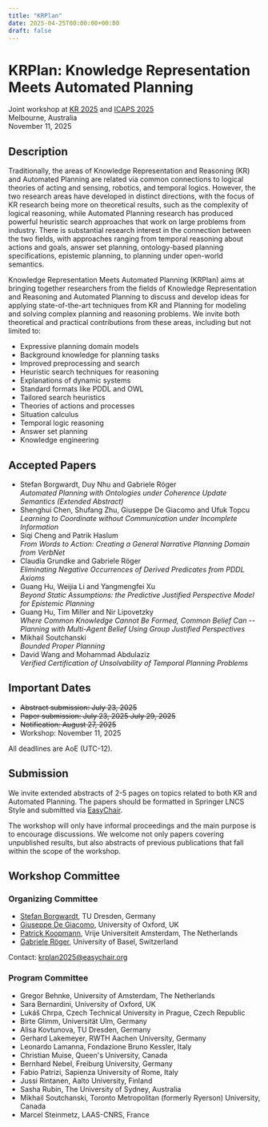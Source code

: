 ```yaml
---
title: "KRPlan"
date: 2025-04-25T00:00:00+00:00
draft: false
---
```


# KRPlan: Knowledge Representation Meets Automated Planning

Joint workshop at [KR 2025](https://kr.org/KR2025) and [ICAPS 2025](https://icaps25.icaps-conference.org/)\
Melbourne, Australia\
November 11, 2025

## Description

Traditionally, the areas of Knowledge Representation and Reasoning
(KR) and Automated Planning are related via common connections to
logical theories of acting and sensing, robotics, and temporal
logics.  However, the two research areas have developed in distinct
directions, with the focus of KR research being more on theoretical
results, such as the complexity of logical reasoning, while Automated
Planning research has produced powerful heuristic search approaches
that work on large problems from industry. There is substantial
research interest in the connection between the two fields, with
approaches ranging from temporal reasoning about actions and goals,
answer set planning, ontology-based planning specifications,
epistemic planning, to planning under open-world semantics.

Knowledge Representation Meets Automated Planning (KRPlan) aims at
bringing together researchers from the fields of Knowledge
Representation and Reasoning and Automated Planning to discuss and
develop ideas for applying state-of-the-art techniques from KR and
Planning for modeling and solving complex planning and reasoning
problems. We invite both theoretical and practical contributions
from these areas, including but not limited to:

 * Expressive planning domain models
 * Background knowledge for planning tasks
 * Improved preprocessing and search
 * Heuristic search techniques for reasoning
 * Explanations of dynamic systems
 * Standard formats like PDDL and OWL
 * Tailored search heuristics
 * Theories of actions and processes
 * Situation calculus
 * Temporal logic reasoning
 * Answer set planning
 * Knowledge engineering

## Accepted Papers

* Stefan Borgwardt, Duy Nhu and Gabriele Röger  
  *Automated Planning with Ontologies under Coherence Update Semantics (Extended Abstract)*
* Shenghui Chen, Shufang Zhu, Giuseppe De Giacomo and Ufuk Topcu  
  *Learning to Coordinate without Communication under Incomplete Information*
* Siqi Cheng and Patrik Haslum  
  *From Words to Action: Creating a General Narrative Planning Domain from VerbNet*
* Claudia Grundke and Gabriele Röger  
  *Eliminating Negative Occurrences of Derived Predicates from PDDL Axioms*
* Guang Hu, Weijia Li and Yangmengfei Xu  
  *Beyond Static Assumptions: the Predictive Justified Perspective Model for Epistemic Planning*
* Guang Hu, Tim Miller and Nir Lipovetzky  
  *Where Common Knowledge Cannot Be Formed, Common Belief Can -- Planning with Multi-Agent Belief Using Group Justified Perspectives*
* Mikhail Soutchanski  
  *Bounded Proper Planning*
* David Wang and Mohammad Abdulaziz  
  *Verified Certification of Unsolvability of Temporal Planning Problems*

## Important Dates

* ~~Abstract submission: July 23, 2025~~
* ~~Paper submission: ~~July 23, 2025~~ July 29, 2025~~
* ~~Notification: August 27, 2025~~
* Workshop: November 11, 2025

All deadlines are AoE (UTC-12).

## Submission

We invite extended abstracts of 2-5 pages on topics related to both
KR and Automated Planning. The papers should be formatted in Springer
LNCS Style and submitted via [EasyChair](https://easychair.org/conferences?conf=krplan2025).

The workshop will only have informal proceedings and the main
purpose is to encourage discussions. We welcome not only papers
covering unpublished results, but also abstracts of previous
publications that fall within the scope of the workshop.

## Workshop Committee

### Organizing Committee

- [Stefan Borgwardt](https://lat.inf.tu-dresden.de/~stefborg/), TU Dresden, Germany
- [Giuseppe De Giacomo](https://www.cs.ox.ac.uk/people/giuseppe.degiacomo/), University of Oxford, UK
- [Patrick Koopmann](https://research.vu.nl/en/persons/patrick-koopmann), Vrije Universiteit Amsterdam, The Netherlands
- [Gabriele Röger](https://ai.dmi.unibas.ch/people/roeger/), University of Basel, Switzerland

Contact: [krplan2025@easychair.org](mailto:krplan2025@easychair.org)

### Program Committee

- Gregor Behnke, University of Amsterdam, The Netherlands
- Sara Bernardini,	University of Oxford, UK
- Lukáš Chrpa, Czech Technical University in Prague, Czech Republic
- Birte Glimm, Universität Ulm, Germany
- Alisa Kovtunova, TU Dresden, Germany
- Gerhard Lakemeyer, RWTH Aachen University, Germany
- Leonardo Lamanna, Fondazione Bruno Kessler, Italy
- Christian Muise, Queen's University, Canada
- Bernhard Nebel, Freiburg University, Germany
- Fabio Patrizi, Sapienza University of Rome, Italy
- Jussi Rintanen, Aalto University, Finland
- Sasha Rubin, The University of Sydney, Australia
- Mikhail Soutchanski, Toronto Metropolitan (formerly Ryerson) University, Canada
- Marcel Steinmetz, LAAS-CNRS, France
